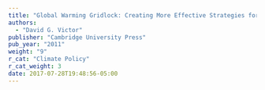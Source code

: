 ```yaml
---
title: "Global Warming Gridlock: Creating More Effective Strategies for Protecting the Planet"
authors:
  - "David G. Victor"
publisher: "Cambridge University Press"
pub_year: "2011"
weight: "9"
r_cat: "Climate Policy"
r_cat_weight: 3
date: 2017-07-28T19:48:56-05:00
---
```

